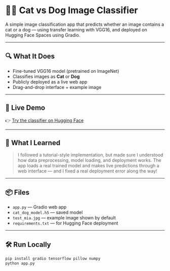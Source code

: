 # 🐶🐱 Cat vs Dog Image Classifier

A simple image classification app that predicts whether an image contains a cat or a dog — using transfer learning with VGG16, and deployed on Hugging Face Spaces using Gradio.

---

## 🔍 What It Does

- Fine-tuned VGG16 model (pretrained on ImageNet)
- Classifies images as **Cat** or **Dog**
- Publicly deployed as a live web app
- Drag-and-drop interface + example image

---

## 🚀 Live Demo

👉 [Try the classifier on Hugging Face](https://huggingface.co/spaces/yourusername/cat-vs-dog-classifier)

---

## 🧠 What I Learned

> I followed a tutorial-style implementation, but made sure I understood how data preprocessing, model loading, and deployment works. The app loads a real trained model and makes live predictions through a web interface — and I fixed a real deployment error along the way!

---

## 📦 Files

- `app.py` — Gradio web app
- `cat_dog_model.h5` — saved model
- `test_mia.jpg` — example image shown by default
- `requirements.txt` — for Hugging Face deployment

---

## 🛠 Run Locally

```bash
pip install gradio tensorflow pillow numpy
python app.py
